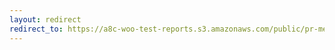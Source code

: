 ```yaml
---
layout: redirect
redirect_to: https://a8c-woo-test-reports.s3.amazonaws.com/public/pr-merge/40772/api/index.html
---
```


